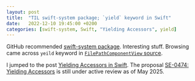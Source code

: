 ```yaml
---
layout: post
title:  "TIL swift-system package; `yield` keyword in Swift"
date:   2022-12-10 19:45:00 +0200
categories: [swift-system, Swift, "Yielding Accessors", yield]
---
```

GitHub recommended [swift-system package](https://github.com/apple/swift-system). Interesting stuff. Browsing came across `yeild` keyword in [`FilePathComponentView` source](https://github.com/apple/swift-system/blob/main/Sources/System/FilePath/FilePathComponentView.swift).

I jumped to the post [Yielding Accessors in Swift](https://trycombine.com/posts/swift-read-modify-coroutines/). The proposal [SE-0474: Yielding Accessors](https://github.com/swiftlang/swift-evolution/blob/main/proposals/0474-yielding-accessors.md) is still under active review as of May 2025.
